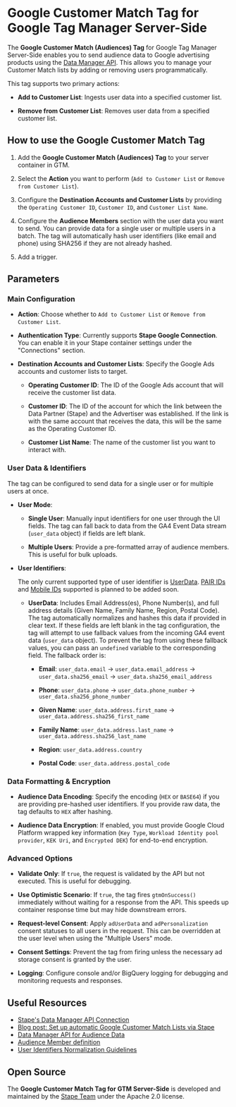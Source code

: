 # Google Customer Match Tag for Google Tag Manager Server-Side

The **Google Customer Match (Audiences) Tag** for Google Tag Manager Server-Side enables you to send audience data to Google advertising products using the [Data Manager API](https://developers.google.com/data-manager/api). This allows you to manage your Customer Match lists by adding or removing users programmatically.

This tag supports two primary actions:

* **Add to Customer List**: Ingests user data into a specified customer list.

* **Remove from Customer List**: Removes user data from a specified customer list.

## How to use the Google Customer Match Tag

1. Add the **Google Customer Match (Audiences) Tag** to your server container in GTM.

2. Select the **Action** you want to perform (`Add to Customer List` or `Remove from Customer List`).

3. Configure the **Destination Accounts and Customer Lists** by providing the `Operating Customer ID`, `Customer ID`, and `Customer List Name`.

4. Configure the **Audience Members** section with the user data you want to send. You can provide data for a single user or multiple users in a batch. The tag will automatically hash user identifiers (like email and phone) using SHA256 if they are not already hashed.

5. Add a trigger.

## Parameters

### Main Configuration

* **Action**: Choose whether to `Add to Customer List` or `Remove from Customer List`.

* **Authentication Type**: Currently supports **Stape Google Connection**. You can enable it in your Stape container settings under the "Connections" section.

* **Destination Accounts and Customer Lists**: Specify the Google Ads accounts and customer lists to target.

  * **Operating Customer ID**: The ID of the Google Ads account that will receive the customer list data.

  * **Customer ID**: The ID of the account for which the link between the Data Partner (Stape) and the Advertiser was established. If the link is with the same account that receives the data, this will be the same as the Operating Customer ID.

  * **Customer List Name**: The name of the customer list you want to interact with.

### User Data & Identifiers

The tag can be configured to send data for a single user or for multiple users at once.

* **User Mode**:

  * **Single User**: Manually input identifiers for one user through the UI fields. The tag can fall back to data from the GA4 Event Data stream (`user_data` object) if fields are left blank.

  * **Multiple Users**: Provide a pre-formatted array of audience members. This is useful for bulk uploads.

* **User Identifiers**:

  The only current supported type of user identifier is [UserData](https://developers.google.com/data-manager/api/reference/rest/v1/UserData). [PAIR IDs](https://developers.google.com/data-manager/api/reference/rest/v1/AudienceMember#PairData) and [Mobile IDs](https://developers.google.com/data-manager/api/reference/rest/v1/AudienceMember#MobileData) supported is planned to be added soon.

  * **UserData**: Includes Email Address(es), Phone Number(s), and full address details (Given Name, Family Name, Region, Postal Code). The tag automatically normalizes and hashes this data if provided in clear text. If these fields are left blank in the tag configuration, the tag will attempt to use fallback values from the incoming GA4 event data (`user_data` object). To prevent the tag from using these fallback values, you can pass an `undefined` variable to the corresponding field. The fallback order is:

    * **Email**: `user_data.email` -> `user_data.email_address` -> `user_data.sha256_email` -> `user_data.sha256_email_address`

    * **Phone**: `user_data.phone` -> `user_data.phone_number` -> `user_data.sha256_phone_number`

    * **Given Name**: `user_data.address.first_name` -> `user_data.address.sha256_first_name`

    * **Family Name**: `user_data.address.last_name` -> `user_data.address.sha256_last_name`

    * **Region**: `user_data.address.country`

    * **Postal Code**: `user_data.address.postal_code`

### Data Formatting & Encryption

* **Audience Data Encoding**: Specify the encoding (`HEX` or `BASE64`) if you are providing pre-hashed user identifiers. If you provide raw data, the tag defaults to `HEX` after hashing.

* **Audience Data Encryption**: If enabled, you must provide Google Cloud Platform wrapped key information (`Key Type`, `Workload Identity pool provider`, `KEK Uri`, and `Encrypted DEK`) for end-to-end encryption.

### Advanced Options

* **Validate Only**: If `true`, the request is validated by the API but not executed. This is useful for debugging.

* **Use Optimistic Scenario**: If `true`, the tag fires `gtmOnSuccess()` immediately without waiting for a response from the API. This speeds up container response time but may hide downstream errors.

* **Request-level Consent**: Apply `adUserData` and `adPersonalization` consent statuses to all users in the request. This can be overridden at the user level when using the "Multiple Users" mode.

* **Consent Settings**: Prevent the tag from firing unless the necessary ad storage consent is granted by the user.

* **Logging**: Configure console and/or BigQuery logging for debugging and monitoring requests and responses.

## Useful Resources

- [Stape's Data Manager API Connection](https://stape.io/solutions/data-manager-api-connection)
- [Blog post: Set up automatic Google Customer Match Lists via Stape](https://stape.io/blog/customer-list-google-ads)
- [Data Manager API for Audience Data](https://developers.google.com/data-manager/api/reference/rest/v1/audienceMembers)
- [Audience Member definition](https://developers.google.com/data-manager/api/reference/rest/v1/AudienceMember)
- [User Identifiers Normalization Guidelines](https://developers.google.com/data-manager/api/get-started/formatting)

## Open Source

The **Google Customer Match Tag for GTM Server-Side** is developed and maintained by the [Stape Team](https://stape.io/) under the Apache 2.0 license.